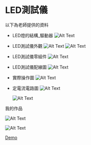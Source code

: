 # LED測試儀

以下為老師提供的資料

- LED燈的結構_驅動器
![Alt Text](./01_LED燈的結構_驅動器.png)

- LED測試儀外觀
![Alt Text](./02_LED測試儀外觀1.jpg)
![Alt Text](./02_LED測試儀外觀2.jpg)

- LED測試儀零組件
![Alt Text](./03_LED測試儀_零組件.png)

- LED測試儀配線圖
![Alt Text](./04_LED測試儀配線圖.png)

- 實際操作圖
![Alt Text](./05_LED測試儀_實際操作圖.jpg)

- 定電流電路圖
  ![Alt Text](./06_LED測試儀_定電流電路圖.png)

  ![Alt Text](./06_LED測試儀_定電流電路圖2.png)

我的作品

![Alt Text](./07_我的作品_0.jpg)

![Alt Text](./07_我的作品_1.jpg)

[Demo](https://youtube.com/shorts/SaQQCO365aY?feature=share)
